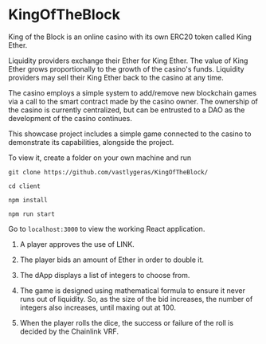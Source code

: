 # KingOfTheBlock
King of the Block is an online casino with its own ERC20 token called King Ether. 

Liquidity providers exchange their Ether for King Ether. The value of King Ether grows proportionally to the growth of the casino's funds. Liquidity providers may sell their King Ether back to the casino at any time.

The casino employs a simple system to add/remove new blockchain games via a call to the smart contract made by the casino owner. The ownership of the casino is currently centralized, but can be entrusted to a DAO as the development of the casino continues.

This showcase project includes a simple game connected to the casino to demonstrate its capabilities, alongside the project.

To view it, create a folder on your own machine and run

`git clone https://github.com/vastlygeras/KingOfTheBlock/`

`cd client`

`npm install`

`npm run start`

Go to `localhost:3000` to view the working React application.

1. A player approves the use of LINK.

2. The player bids an amount of Ether in order to double it. 

3. The dApp displays a list of integers to choose from. 

4. The game is designed using mathematical formula to ensure it never runs out of liquidity. So, as the size of the bid increases, the number of integers also increases, until maxing out at 100.

5. When the player rolls the dice, the success or failure of the roll is decided by the Chainlink VRF.
